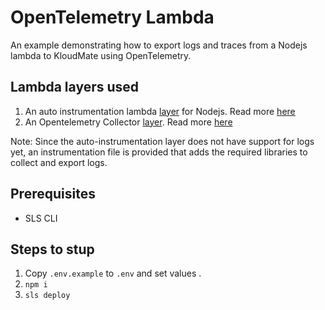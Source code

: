 # OpenTelemetry Lambda

An example demonstrating how to export logs and traces from a Nodejs lambda to KloudMate using OpenTelemetry.

## Lambda layers used
1. An auto instrumentation lambda [layer](https://github.com/open-telemetry/opentelemetry-lambda/releases/tag/layer-nodejs%2F0.3.0) for Nodejs. Read more [here](https://opentelemetry.io/docs/faas/lambda-auto-instrument/)
2. An Opentelemetry Collector [layer](https://github.com/open-telemetry/opentelemetry-lambda/releases/tag/layer-collector%2F0.3.1). Read more [here](https://opentelemetry.io/docs/faas/lambda-collector/)

Note: Since the auto-instrumentation layer does not have support for logs yet, an instrumentation file is provided that adds the required libraries to collect and export logs.

## Prerequisites
- SLS CLI

## Steps to stup
1.  Copy ``.env.example`` to `.env` and set values .
2.  `npm i`
3.  `sls deploy`

